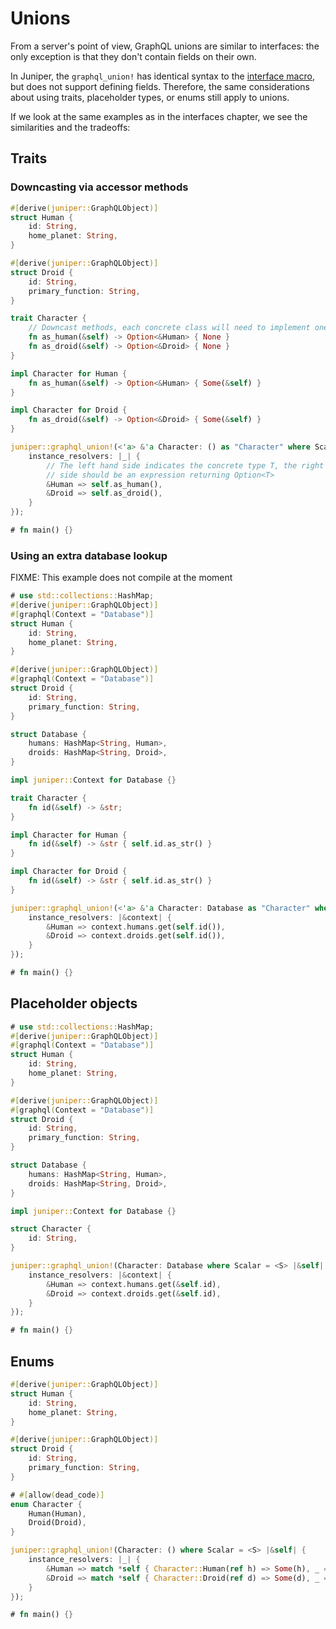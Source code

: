# Unions

From a server's point of view, GraphQL unions are similar to interfaces: the
only exception is that they don't contain fields on their own.

In Juniper, the `graphql_union!` has identical syntax to the [interface
macro](interfaces.md), but does not support defining fields. Therefore, the same
considerations about using traits, placeholder types, or enums still apply to
unions.

If we look at the same examples as in the interfaces chapter, we see the
similarities and the tradeoffs:

## Traits

### Downcasting via accessor methods

```rust
#[derive(juniper::GraphQLObject)]
struct Human {
    id: String,
    home_planet: String,
}

#[derive(juniper::GraphQLObject)]
struct Droid {
    id: String,
    primary_function: String,
}

trait Character {
    // Downcast methods, each concrete class will need to implement one of these
    fn as_human(&self) -> Option<&Human> { None }
    fn as_droid(&self) -> Option<&Droid> { None }
}

impl Character for Human {
    fn as_human(&self) -> Option<&Human> { Some(&self) }
}

impl Character for Droid {
    fn as_droid(&self) -> Option<&Droid> { Some(&self) }
}

juniper::graphql_union!(<'a> &'a Character: () as "Character" where Scalar = <S>   |&self| { 
    instance_resolvers: |_| {
        // The left hand side indicates the concrete type T, the right hand
        // side should be an expression returning Option<T>
        &Human => self.as_human(),
        &Droid => self.as_droid(),
    }
});

# fn main() {}
```

### Using an extra database lookup

FIXME: This example does not compile at the moment

```rust
# use std::collections::HashMap;
#[derive(juniper::GraphQLObject)]
#[graphql(Context = "Database")]
struct Human {
    id: String,
    home_planet: String,
}

#[derive(juniper::GraphQLObject)]
#[graphql(Context = "Database")]
struct Droid {
    id: String,
    primary_function: String,
}

struct Database {
    humans: HashMap<String, Human>,
    droids: HashMap<String, Droid>,
}

impl juniper::Context for Database {}

trait Character {
    fn id(&self) -> &str;
}

impl Character for Human {
    fn id(&self) -> &str { self.id.as_str() }
}

impl Character for Droid {
    fn id(&self) -> &str { self.id.as_str() }
}

juniper::graphql_union!(<'a> &'a Character: Database as "Character" where Scalar = <S> |&self| {
    instance_resolvers: |&context| {
        &Human => context.humans.get(self.id()),
        &Droid => context.droids.get(self.id()),
    }
});

# fn main() {}
```

## Placeholder objects

```rust
# use std::collections::HashMap;
#[derive(juniper::GraphQLObject)]
#[graphql(Context = "Database")]
struct Human {
    id: String,
    home_planet: String,
}

#[derive(juniper::GraphQLObject)]
#[graphql(Context = "Database")]
struct Droid {
    id: String,
    primary_function: String,
}

struct Database {
    humans: HashMap<String, Human>,
    droids: HashMap<String, Droid>,
}

impl juniper::Context for Database {}

struct Character {
    id: String,
}

juniper::graphql_union!(Character: Database where Scalar = <S> |&self| {
    instance_resolvers: |&context| {
        &Human => context.humans.get(&self.id),
        &Droid => context.droids.get(&self.id),
    }
});

# fn main() {}
```

## Enums

```rust
#[derive(juniper::GraphQLObject)]
struct Human {
    id: String,
    home_planet: String,
}

#[derive(juniper::GraphQLObject)]
struct Droid {
    id: String,
    primary_function: String,
}

# #[allow(dead_code)]
enum Character {
    Human(Human),
    Droid(Droid),
}

juniper::graphql_union!(Character: () where Scalar = <S> |&self| {
    instance_resolvers: |_| {
        &Human => match *self { Character::Human(ref h) => Some(h), _ => None },
        &Droid => match *self { Character::Droid(ref d) => Some(d), _ => None },
    }
});

# fn main() {}
```

